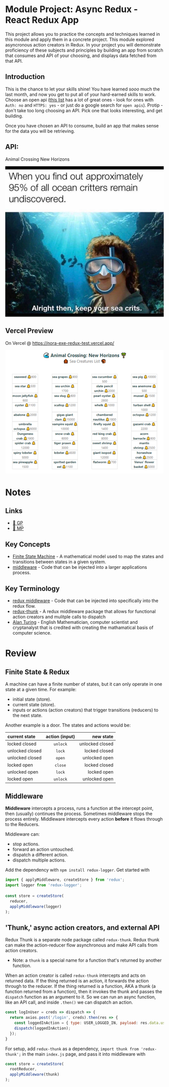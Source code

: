 # Module Project: Async Redux - React Redux App

This project allows you to practice the concepts and techniques learned in this module and apply them in a concrete project. This module explored asyncronous action creators in Redux. In your project you will demonstrate proficiency of these subjects and principles by building an app from scratch that consumes and API of your choosing, and displays data fetched from that API.

## Introduction

This is the chance to let your skills shine! You have learned _sooo_ much the last month, and now you get to put all of your hard-earned skills to work. Choose an open api ([this list](https://github.com/public-apis/public-apis) has a lot of great ones - look for ones with `Auth: no` and `HTTPS: yes` - or just do a google search for `open apis`). Protip - don't take too long choosing an API. Pick one that looks interesting, and get building.

Once you have chosen an API to consume, build an app that makes sense for the data you will be retrieving.

## API:
Animal Crossing New Horizons

![Alright then, keep your seacrits](keep-your-seacrits.jpeg)

## Vercel Preview
On Vercel @ https://nora-exe-redux-test.vercel.app/

![Preview](seacrits-1.png)


# Notes

## Links
* [🎥 GP ](https://youtu.be/KHDQHSsdnrw)
* [🎥 MP ](https://www.loom.com/share/e27acd4a457b4f5199c7a56d73c3ac91)

## Key Concepts
*  [Finite State Machine](https://www.youtube.com/watch?v=I0HBrcE_HOI) - A mathematical model used to map the states and transitions between states in a given system.
*  [middleware](https://redux.js.org/understanding/history-and-design/middleware) - Code that can be injected into a larger applications process.

## Key Terminology
*  [redux middleware](https://designingforscale.com/understanding-redux-middleware-and-writing-custom-ones/) - Code that can be injected into specifically into the redux flow.
*  [redux-thunk](https://medium.com/fullstack-academy/thunks-in-redux-the-basics-85e538a3fe60) - A redux middleware package that allows for functional action creators and mulitple calls to dispatch
*  [Alan Turing](https://www.youtube.com/watch?v=dNRDvLACg5Q) - English Mathematician, computer scientist and cryptanalyst that is credited with creating the mathamatical basis of computer science.

# Review
## Finite State & Redux
A machine can have a finite number of states, but it can only operate in one state at a given time. For example:
* initial state (store).
* current state (store).
* inputs or actions (action creators) that trigger transitions (reducers) to the next state.

Another example is a door. The states and actions would be:

| current state	| action (input)| new state |
|:--------------|:-------------:|----------:|
| locked closed | `unlock` | unlocked closed |
| unlocked closed | `lock` | locked closed |
| unlocked closed | `open` | unlocked open |
| locked open | `close` | locked closed |
| unlocked open | `lock` | locked open |
| locked open	| `unlock`	| unlocked open |

## Middleware
**Middleware** intercepts a process, runs a function at the intercept point, then (usually) continues the process. Sometimes middleware stops the process entirely. Middleware intercepts every action **before** it flows through to the Reducers.

Middleware can:
* stop actions.
* forward an action untouched.
* dispatch a different action.
* dispatch multiple actions.

Add the dependency with `npm install redux-logger`. Get started with
```javascript
import { applyMiddleware, createStore } from 'redux';
import logger from 'redux-logger';

const store = createStore(
  reducer,
  applyMiddleware(logger)
);
```

## 'Thunk,' async action creators, and external API
Redux Thunk is a separate node package called `redux-thunk`. Redux thunk can make the action-reducer flow asynchronous and make API calls from action creators.
* Note: a `thunk` is a special name for a function that's returned by another function.

When an action creator is called `redux-thunk` intercepts and acts on returned data. If the thing returned is an action, it forwards the action through to the reducer. If the thing returned is a function, AKA a thunk (a function returned from a function), then it invokes the thunk and passes the `dispatch` function as an argument to it. So we can run an async function, like an API call, and inside `.then()` we can dispatch an action.

```javascript
const logInUser = creds => dispatch => {
  return axios.post('/login', creds).then(res => {
    const loggedInAction = { type: USER_LOGGED_IN, payload: res.data.user }
    dispatch(loggedInAction);
  });
}
```
For setup, add `redux-thunk` as a dependency, `import thunk from 'redux-thunk';` in the main `index.js` page, and pass it into middleware with
```javascript
const store = createStore(
  rootReducer,
  applyMiddleware(thunk)
);
```
